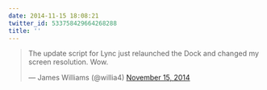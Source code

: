 ```yaml
---
date: 2014-11-15 18:08:21
twitter_id: 533758429664268288
title: ''
---
```


<blockquote class="twitter-tweet"><p lang="en" dir="ltr">The update script for Lync just relaunched the Dock and changed my screen resolution. Wow.</p>&mdash; James Williams (@willia4) <a href="https://twitter.com/willia4/status/533753213850501120?ref_src=twsrc%5Etfw">November 15, 2014</a></blockquote>
<script async src="https://platform.twitter.com/widgets.js" charset="utf-8"></script>
